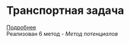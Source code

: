 # Транспортная задача  
[Подробнее](https://matworld.ru/linear-programming/transportnaya-zadacha.php)  
Реализован 6 метод - *Метод потенциалов*
